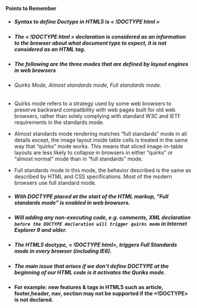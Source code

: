 #### Points to Remember

- ##### Syntax to define Doctype in HTML5 is < !DOCTYPE html >
- ##### The < !DOCTYPE html > declaration is considered as an information to the browser about what document type to expect, it is not considered as an HTML tag.

- ##### The following are the three modes that are defined by layout engines in web browsers

- ###### Quirks Mode, Almost standards mode, Full standards mode.

- Quirks mode refers to a strategy used by some web browsers to preserve backward compatibility with web pages built for old web browsers, rather than solely complying with standard W3C and IETF requirements in the standards mode.

- Almost standards mode rendering matches “full standards” mode in all details except, the image layout inside table cells is treated in the same way that “quirks” mode works. This means that sliced image-in-table layouts are less likely to collapse in browsers in either “quirks” or “almost normal” mode than in “full standards” mode.

- Full standards mode In this mode, the behavior described is the same as described by HTML and CSS specifications. Most of the modern browsers use full standard mode.

- ##### With DOCTYPE placed at the start of the HTML markup, "Full standards mode" is enabled in web browsers.

- ##### Will adding any non-executing code, e.g. comments, XML declaration `before the DOCTYPE declaration will trigger quirks mode` in Internet Explorer 9 and older.

- ##### The HTML5 doctype, < !DOCTYPE html>, triggers Full Standards mode in every browser (including IE6).

- ##### The main issue that arises if we don’t define DOCTYPE at the beginning of our HTML code is it activates the Quriks mode.

- #### For example: new features & tags in HTML5 such as article, footer,header, nav, section may not be supported if the <!DOCTYPE> is not declared.
